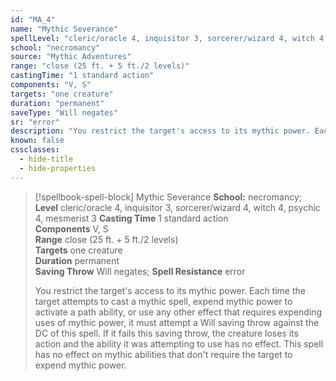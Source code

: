 ```yaml
---
id: "MA_4"
name: "Mythic Severance"
spellLevel: "cleric/oracle 4, inquisitor 3, sorcerer/wizard 4, witch 4, psychic 4, mesmerist 3"
school: "necromancy"
source: "Mythic Adventures"
range: "close (25 ft. + 5 ft./2 levels)"
castingTime: "1 standard action"
components: "V, S"
targets: "one creature"
duration: "permanent"
saveType: "Will negates"
sr: "error"
description: "You restrict the target's access to its mythic power. Each time the target attempts to cast a mythic spell, expend mythic power to activate a path ability, or use any other effect that requires expending uses of mythic power, it must attempt a Will saving throw against the DC of this spell. If it fails this saving throw, the creature loses its action and the ability it was attempting to use has no effect.  This spell has no effect on mythic abilities that don't require the target to expend mythic power."
known: false
cssclasses:
  - hide-title
  - hide-properties
---
```


> [!spellbook-spell-block] Mythic Severance
> **School:** necromancy; **Level** cleric/oracle 4, inquisitor 3, sorcerer/wizard 4, witch 4, psychic 4, mesmerist 3
> **Casting Time** 1 standard action  
> **Components** V, S  
> **Range** close (25 ft. + 5 ft./2 levels)  
> **Targets** one creature  
> **Duration** permanent  
> **Saving Throw** Will negates; **Spell Resistance** error
> 
> You restrict the target's access to its mythic power. Each time the target attempts to cast a mythic spell, expend mythic power to activate a path ability, or use any other effect that requires expending uses of mythic power, it must attempt a Will saving throw against the DC of this spell. If it fails this saving throw, the creature loses its action and the ability it was attempting to use has no effect.  This spell has no effect on mythic abilities that don't require the target to expend mythic power.